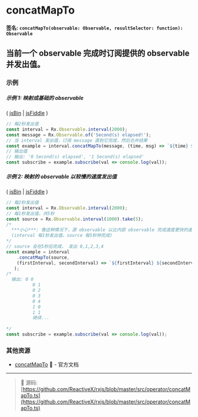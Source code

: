 # concatMapTo

#### 签名: `concatMapTo(observable: Observable, resultSelector: function): Observable`

## 当前一个 observable 完成时订阅提供的 observable 并发出值。

### 示例

##### 示例 1: 映射成基础的 observable

( [jsBin](http://jsbin.com/telovuhupa/1/edit?js,console) | [jsFiddle](https://jsfiddle.net/btroncone/La0bam0u/) )

```js
// 每2秒发出值
const interval = Rx.Observable.interval(2000);
const message = Rx.Observable.of('Second(s) elapsed!');
// 当 interval 发出值，订阅 message 直到它完成，然后合并结果
const example = interval.concatMapTo(message, (time, msg) => `${time} ${msg}`);
// 输出值
// 输出: '0 Second(s) elapsed', '1 Second(s) elapsed'
const subscribe = example.subscribe(val => console.log(val));
```

##### 示例 2: 映射的 observable 以较慢的速度发出值

( [jsBin](http://jsbin.com/fogefebisu/1/edit?js,console) | [jsFiddle](https://jsfiddle.net/btroncone/s19wtscb/) )

```js
// 每2秒发出值
const interval = Rx.Observable.interval(2000);
// 每1秒发出值，共5秒
const source = Rx.Observable.interval(1000).take(5);
/* 
  ***小心***: 像这种情况下，源 observable 以比内部 observable 完成速度更快的速度发出，内存问题可能会出现。
  (interval 每1秒发出值，source 每5秒钟完成)
*/
// source 会在5秒后完成， 发出 0,1,2,3,4
const example = interval
	.concatMapTo(source, 
  	(firstInterval, secondInterval) => `${firstInterval} ${secondInterval}`
   );
/*
  输出: 0 0
          0 1
          0 2
          0 3
          0 4
          1 0
          1 1
          继续...
          
*/
const subscribe = example.subscribe(val => console.log(val));
```


### 其他资源

* [concatMapTo](http://cn.rx.js.org/class/es6/Observable.js~Observable.html#instance-method-concatMapTo) :newspaper: - 官方文档

---
> :file_folder: 源码:  [https://github.com/ReactiveX/rxjs/blob/master/src/operator/concatMapTo.ts](https://github.com/ReactiveX/rxjs/blob/master/src/operator/concatMapTo.ts)
